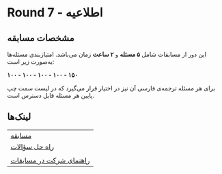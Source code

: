 # Round 7 - اطلاعیه

## مشخصات مسابقه

این دور از مسابقات شامل **۵ مسئله** و **۲ ساعت** زمان می‌باشد. امتیازبندی مسئله‌ها به‌صورت زیر است:

**۱۰۰ - ۱۰۰ - ۱۰۰ - ۱۰۰ - ۱۵۰**

برای هر مسئله ترجمه‌ی فارسی آن نیز در اختیار قرار می‌گیرد که در لیست سمت چپ پایین هر مسئله قابل دسترس است.

## لینک‌ها

| |
| - |
| [مسابقه](https://vjudge.net/contest/715866) |
| [راه حل سؤالات](./Solution.md) |
|  |
| [راهنمای شرکت در مسابقات](../../Introduction/Get%20Started.md#شرکت-در-مسابقه) |
